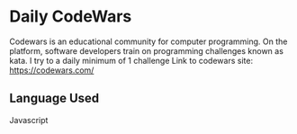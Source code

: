 # Daily CodeWars

Codewars is an educational community for computer programming. On the platform, software developers train on programming challenges known as kata. I try to a daily 
minimum of 1 challenge
Link to codewars site: https://codewars.com/

## Language Used
Javascript
